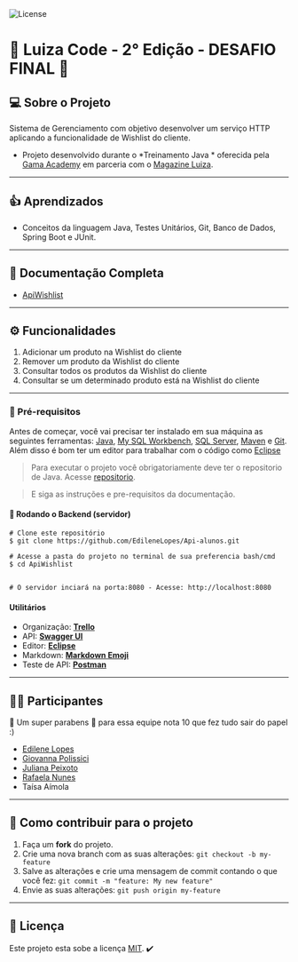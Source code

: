   
  <img alt="License" src="https://img.shields.io/badge/license-MIT-brightgreen">
  <a href="https://github.com/DivasLu/ApiWishlist/blob/master/LICENSE">
  </a>	
		

# 🚀 Luiza Code - 2° Edição - DESAFIO FINAL 🚀

## 💻 Sobre o Projeto

Sistema de Gerenciamento com objetivo desenvolver um serviço HTTP aplicando a funcionalidade de Wishlist do cliente.

- Projeto desenvolvido durante o *Treinamento Java * oferecida pela [Gama Academy](https://www.gama.academy/) em parceria com o [Magazine Luiza](https://www.magazineluiza.com/br-pt).

---

## :+1: Aprendizados
- Conceitos da linguagem Java, Testes Unitários, Git, Banco de Dados, Spring Boot e JUnit.

---

## 📃 Documentação Completa

- [ApiWishlist](http://localhost:8080/swagger-ui.html)

---

## ⚙️ [](https://github.com/DivasLu/ApiWishlist#funcionalidades)**Funcionalidades**

1) Adicionar um produto na Wishlist do cliente
2) Remover um produto da Wishlist do cliente
3) Consultar todos os produtos da Wishlist do cliente
4) Consultar se um determinado produto está na Wishlist do cliente

---

### :hammer: Pré-requisitos

Antes de começar, você vai precisar ter instalado em sua máquina as seguintes ferramentas:
[Java](https://www.oracle.com/br/java/technologies/javase-jdk11-downloads.html), [My SQL Workbench](https://dev.mysql.com/downloads/workbench/), [SQL Server](https://www.microsoft.com/pt-br/sql-server/sql-server-downloads), [Maven](https://maven.apache.org/download.cgi) e [Git](https://git-scm.com). 
 Além disso é bom ter um editor para trabalhar com o código como [Eclipse](https://www.eclipse.org/downloads/)

> Para executar o projeto você obrigatoriamente deve ter o repositorio de Java.
> Acesse [repositorio](https://github.com/DivasLu/ApiWishlist).

> E siga as instruções e pre-requisitos da documentação.

#### 🎲 Rodando o Backend (servidor)

```
# Clone este repositório
$ git clone https://github.com/EdileneLopes/Api-alunos.git

# Acesse a pasta do projeto no terminal de sua preferencia bash/cmd
$ cd ApiWishlist


# O servidor inciará na porta:8080 - Acesse: http://localhost:8080
```

#### [](https://github.com/DivasLu/ApiWishlist#utilitarios)**Utilitários**

-   Organização: **[Trello]()**
-   API:  **[Swagger UI](https://swagger.io/tools/swagger-ui/)**
-   Editor: **[Eclipse](https://www.eclipse.org/)**
-   Markdown:  **[Markdown Emoji](https://gist.github.com/rxaviers/7360908)**
-   Teste de API:  **[Postman](https://www.postman.com/)**

---

## 👨‍💻 Participantes

💜 Um super parabens 👏 para essa equipe nota 10 que fez tudo sair do papel :)

 - [Edilene Lopes](https://www.linkedin.com/in/edilene-lopes)
 - [Giovanna Polissici](https://www.linkedin.com/in/giovanna-p-932771156/)
 - [Juliana Peixoto](https://www.linkedin.com/in/juliana-mattos-peixoto-0b574915a/)
 - [Rafaela Nunes](https://www.linkedin.com/in/rafaela-nunes-de-oliveira)
 - Taísa Aímola
	  
---    
    
## 💪 Como contribuir para o projeto

1. Faça um **fork** do projeto.
2. Crie uma nova branch com as suas alterações: `git checkout -b my-feature`
3. Salve as alterações e crie uma mensagem de commit contando o que você fez: `git commit -m "feature: My new feature"`
4. Envie as suas alterações: `git push origin my-feature`

---

## 📝 Licença

Este projeto esta sobe a licença [MIT](./LICENSE). :heavy_check_mark:

